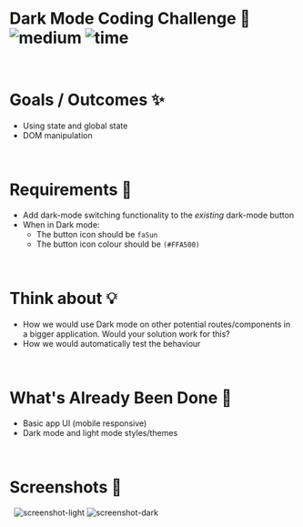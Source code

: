 # Dark Mode Coding Challenge 🌙 &nbsp; ![medium](https://img.shields.io/badge/-Medium-yellow) ![time](https://img.shields.io/badge/%E2%8F%B0-30m-blue) 

&nbsp;
# Goals / Outcomes ✨
- Using state and global state
- DOM manipulation

&nbsp;
# Requirements 📖
- Add dark-mode switching functionality to the *existing* dark-mode button
- When in Dark mode:
  - The button icon should be `faSun`
  - The button icon colour should be `(#FFA500)`

&nbsp;
# Think about 💡
- How we would use Dark mode on other potential routes/components in a bigger application. Would your solution work for this?
- How we would automatically test the behaviour


&nbsp;
# What's Already Been Done 🏁
- Basic app UI (mobile responsive)
- Dark mode and light mode styles/themes

&nbsp;
# Screenshots 🌄
&nbsp;
![screenshot-light](https://puu.sh/Fq13d/04a9e5ad48.png)
![screenshot-dark](https://puu.sh/Fq132/caa2fa0c6d.png)
